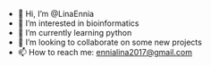 - 👋 Hi, I’m @LinaEnnia
- 👀 I’m interested in bioinformatics
- 🌱 I’m currently learning python
- 💞️ I’m looking to collaborate on some new projects
- 📫 How to reach me: ennialina2017@gmail.com

<!---
LinaEnnia/LinaEnnia is a ✨ special ✨ repository because its `README.md` (this file) appears on your GitHub profile.
You can click the Preview link to take a look at your changes.
--->
